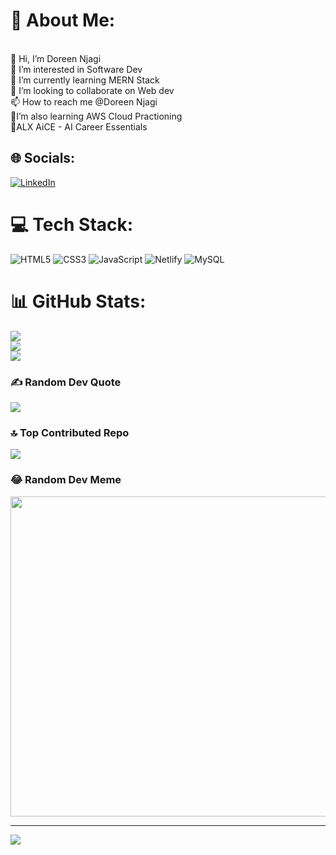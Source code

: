 
# 💫 About Me:
<br>👋 Hi, I’m Doreen Njagi<br>👀 I’m interested in Software Dev<br>🌱 I’m currently learning MERN Stack<br>💞️ I’m looking to collaborate on Web dev<br>📫 How to reach me @Doreen Njagi
 <br> 🌱I’m also learning AWS Cloud Practioning <br> 🌱ALX AiCE - AI Career Essentials 


## 🌐 Socials:
[![LinkedIn](https://img.shields.io/badge/LinkedIn-%230077B5.svg?logo=linkedin&logoColor=white)](https://linkedin.com/in/doreen-njagi) 

# 💻 Tech Stack:
![HTML5](https://img.shields.io/badge/html5-%23E34F26.svg?style=for-the-badge&logo=html5&logoColor=white) ![CSS3](https://img.shields.io/badge/css3-%231572B6.svg?style=for-the-badge&logo=css3&logoColor=white) ![JavaScript](https://img.shields.io/badge/javascript-%23323330.svg?style=for-the-badge&logo=javascript&logoColor=%23F7DF1E) ![Netlify](https://img.shields.io/badge/netlify-%23000000.svg?style=for-the-badge&logo=netlify&logoColor=#00C7B7) ![MySQL](https://img.shields.io/badge/mysql-%2300f.svg?style=for-the-badge&logo=mysql&logoColor=white)
# 📊 GitHub Stats:
![](https://github-readme-stats.vercel.app/api?username=doreennjagi&theme=synthwave&hide_border=false&include_all_commits=false&count_private=false)<br/>
![](https://github-readme-streak-stats.herokuapp.com/?user=doreennjagi&theme=synthwave&hide_border=false)<br/>
![](https://github-readme-stats.vercel.app/api/top-langs/?username=doreennjagi&theme=synthwave&hide_border=false&include_all_commits=false&count_private=false&layout=compact)

### ✍️ Random Dev Quote
![](https://quotes-github-readme.vercel.app/api?type=horizontal&theme=radical)

### 🔝 Top Contributed Repo
![](https://github-contributor-stats.vercel.app/api?username=doreennjagi&limit=5&theme=dark&combine_all_yearly_contributions=true)

### 😂 Random Dev Meme
<img src="https://rm.up.railway.app/" width="512px"/>

---
[![](https://visitcount.itsvg.in/api?id=doreennjagi&icon=8&color=6)](https://visitcount.itsvg.in)

<!-- Proudly created with GPRM ( https://gprm.itsvg.in ) -->
